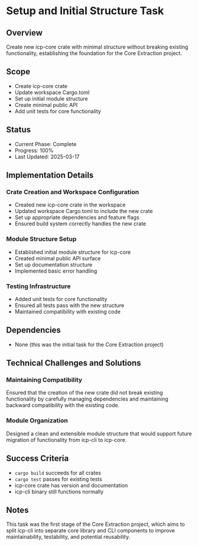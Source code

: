# Setup and Initial Structure Task

## Overview

Create new icp-core crate with minimal structure without breaking existing functionality, establishing the foundation for the Core Extraction project.

## Scope

- Create icp-core crate
- Update workspace Cargo.toml
- Set up initial module structure
- Create minimal public API
- Add unit tests for core functionality

## Status

- Current Phase: Complete
- Progress: 100%
- Last Updated: 2025-03-17

## Implementation Details

### Crate Creation and Workspace Configuration

- Created new icp-core crate in the workspace
- Updated workspace Cargo.toml to include the new crate
- Set up appropriate dependencies and feature flags
- Ensured build system correctly handles the new crate

### Module Structure Setup

- Established initial module structure for icp-core
- Created minimal public API surface
- Set up documentation structure
- Implemented basic error handling

### Testing Infrastructure

- Added unit tests for core functionality
- Ensured all tests pass with the new structure
- Maintained compatibility with existing code

## Dependencies

- None (this was the initial task for the Core Extraction project)

## Technical Challenges and Solutions

### Maintaining Compatibility

Ensured that the creation of the new crate did not break existing functionality by carefully managing dependencies and maintaining backward compatibility with the existing code.

### Module Organization

Designed a clean and extensible module structure that would support future migration of functionality from icp-cli to icp-core.

## Success Criteria

- `cargo build` succeeds for all crates
- `cargo test` passes for existing tests
- icp-core crate has version and documentation
- icp-cli binary still functions normally

## Notes

This task was the first stage of the Core Extraction project, which aims to split icp-cli into separate core library and CLI components to improve maintainability, testability, and potential reusability.
